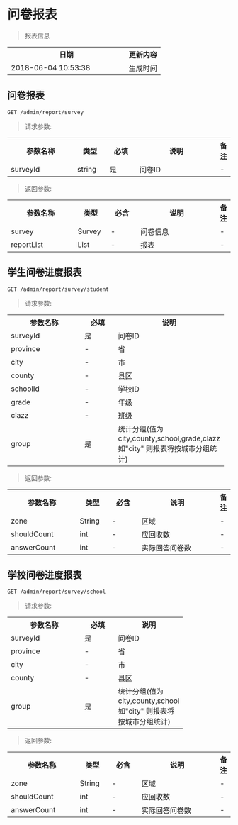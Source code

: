 # 问卷报表

> 报表信息

<table>
    <tr>
        <th style="width:250px;">日期</th>
        <th>更新内容</th>
    </tr>
    <tr>
        <td>2018-06-04 10:53:38</td>
        <td>生成时间</td>
    </tr>
</table>

## 问卷报表

```
GET /admin/report/survey
```

> 请求参数:

<table>
    <tr>
        <th style="width:150px;">参数名称</th>
        <th style="width:60px;">类型</th>
        <th style="width:60px;">必填</th>
        <th style="width:200px;">说明</th>
        <th>备注</th>
    </tr>
    <tr>
        <td>surveyId</td>
        <td>string</td>
        <td>是</td>
        <td>问卷ID</td>
        <td>-</td>
    </tr>
</table>

> 返回参数:

<table>
    <tr>
        <th style="width:150px;">参数名称</th>
        <th style="width:60px;">类型</th>
        <th style="width:60px;">必含</th>
        <th style="width:200px;">说明</th>
        <th>备注</th>
    </tr>
    <tr>
        <td>survey</td>
        <td>Survey</td>
        <td>-</td>
        <td>问卷信息</td>
        <td>-</td>
    </tr>
    <tr>
        <td>reportList</td>
        <td>List</td>
        <td>-</td>
        <td>报表</td>
        <td>-</td>
    </tr>
</table>

## 学生问卷进度报表

```
GET /admin/report/survey/student
```

> 请求参数:

<table>
    <tr>
        <th style="width:150px;">参数名称</th>
        <th style="width:60px;">必填</th>
        <th style="width:60px;">说明</th>
    </tr>
    <tr>
        <td>surveyId</td>
        <td>是</td>
        <td>问卷ID</td>
    </tr>
     <tr>
          <td>province</td>
          <td>-</td>
          <td>省</td>
      </tr>
      <tr>
          <td>city</td>
          <td>-</td>
          <td>市</td>
      </tr>
      <tr>
          <td>county</td>
          <td>-</td>
          <td>县区</td>
      </tr>
     <tr>
          <td>schoolId</td>
          <td>-</td>
          <td>学校ID</td>
      </tr>
      <tr>
          <td>grade</td>
          <td>-</td>
          <td>年级</td>
      </tr>
      <tr>
          <td>clazz</td>
          <td>-</td>
          <td>班级</td>
      </tr>      
      <tr>
          <td>group</td>
          <td>是</td>
         <td>统计分组(值为city,county,school,grade,clazz 如"city" 则报表将按城市分组统计)</td>
      </tr>      
</table>

> 返回参数:

<table>
    <tr>
        <th style="width:150px;">参数名称</th>
        <th style="width:60px;">类型</th>
        <th style="width:60px;">必含</th>
        <th style="width:200px;">说明</th>
        <th>备注</th>
    </tr>
    <tr>
        <td>zone</td>
        <td>String</td>
        <td>-</td>
        <td>区域</td>
        <td>-</td>
    </tr>
    <tr>
        <td>shouldCount</td>
        <td>int</td>
        <td>-</td>
        <td>应回收数</td>
        <td>-</td>
    </tr>
    <tr>
        <td>answerCount</td>
        <td>int</td>
        <td>-</td>
        <td>实际回答问卷数</td>
        <td>-</td>
    </tr>
</table>

## 学校问卷进度报表

```
GET /admin/report/survey/school
```

> 请求参数:


<table>
    <tr>
        <th style="width:150px;">参数名称</th>
        <th style="width:60px;">必填</th>
        <th style="width:60px;">说明</th>
    </tr>
    <tr>
        <td>surveyId</td>
        <td>是</td>
        <td>问卷ID</td>
    </tr>
     <tr>
          <td>province</td>
          <td>-</td>
          <td>省</td>
      </tr>
      <tr>
          <td>city</td>
          <td>-</td>
          <td>市</td>
      </tr>
      <tr>
          <td>county</td>
          <td>-</td>
          <td>县区</td>
      </tr>
      <tr>
          <td>group</td>
          <td>是</td>
         <td>统计分组(值为city,county,school 如"city" 则报表将按城市分组统计)</td>
      </tr>      
</table>

> 返回参数:

<table>
    <tr>
        <th style="width:150px;">参数名称</th>
        <th style="width:60px;">类型</th>
        <th style="width:60px;">必含</th>
        <th style="width:200px;">说明</th>
        <th>备注</th>
    </tr>
    <tr>
        <td>zone</td>
        <td>String</td>
        <td>-</td>
        <td>区域</td>
        <td>-</td>
    </tr>
    <tr>
        <td>shouldCount</td>
        <td>int</td>
        <td>-</td>
        <td>应回收数</td>
        <td>-</td>
    </tr>
    <tr>
        <td>answerCount</td>
        <td>int</td>
        <td>-</td>
        <td>实际回答问卷数</td>
        <td>-</td>
    </tr>
</table>